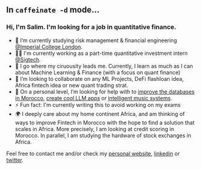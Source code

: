 ##  In `caffeinate -d` mode...
### Hi, I'm Salim. I'm looking for a job in quantitative finance.
- 🔭 I’m currently studying risk management & financial engineering [@Imperial College London](https://www.imperial.ac.uk/).
- 👨‍💻 I'm currently working as a part-time quantitative investment intern [@Sigtech](https://sigtech.com/).
- 🌱 I go where my ciruousity leads me. Currently, I learn as much as I can about Machine Learning & Finance (with a focus on quant finance)
- 👯 I’m looking to collaborate on any ML Projects, DeFi flashloan idea, Africa fintech idea or new quant trading strat.
- 🤔 On a personal level, I’m looking for help with to [improve the databases in Morocco](https://github.com/milas-melt/Moroccan-Databases), [create cool LLM apps](https://github.com/milas-melt/multi-character-AI-bot) or [intelligent music systems](https://github.com/milas-melt/dj_station).
- ⚡ Fun fact: I'm currently writing this to avoid working on my exams
- 🌍 I deeply care about my home continent Africa, and am thinking of ways to improve Fintech in Morocco with the hope to find a solution that scales in Africa. More precisely, I am looking at credit scoring in Morocco. In parallel, I am studying the hardware of stock exchanges in Africa.

Feel free to contact me and/or check my [personal website](http://www.salimtlemcani.com/), [linkedin](https://www.linkedin.com/in/salim-tlem%C3%A7ani-770858148/) or [twitter](https://twitter.com/salim_tlem).
